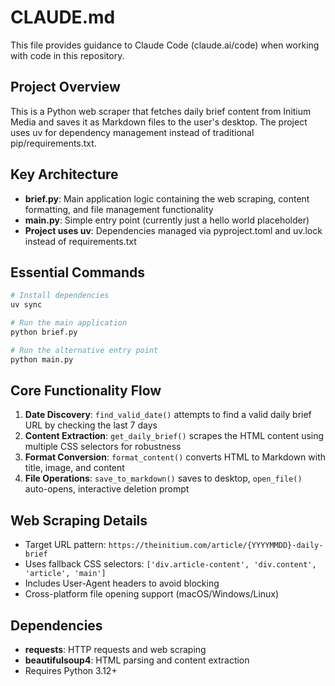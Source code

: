 # CLAUDE.md

This file provides guidance to Claude Code (claude.ai/code) when working with code in this repository.

## Project Overview

This is a Python web scraper that fetches daily brief content from Initium Media and saves it as Markdown files to the user's desktop. The project uses uv for dependency management instead of traditional pip/requirements.txt.

## Key Architecture

- **brief.py**: Main application logic containing the web scraping, content formatting, and file management functionality
- **main.py**: Simple entry point (currently just a hello world placeholder)
- **Project uses uv**: Dependencies managed via pyproject.toml and uv.lock instead of requirements.txt

## Essential Commands

```bash
# Install dependencies
uv sync

# Run the main application
python brief.py

# Run the alternative entry point
python main.py
```

## Core Functionality Flow

1. **Date Discovery**: `find_valid_date()` attempts to find a valid daily brief URL by checking the last 7 days
2. **Content Extraction**: `get_daily_brief()` scrapes the HTML content using multiple CSS selectors for robustness
3. **Format Conversion**: `format_content()` converts HTML to Markdown with title, image, and content
4. **File Operations**: `save_to_markdown()` saves to desktop, `open_file()` auto-opens, interactive deletion prompt

## Web Scraping Details

- Target URL pattern: `https://theinitium.com/article/{YYYYMMDD}-daily-brief`
- Uses fallback CSS selectors: `['div.article-content', 'div.content', 'article', 'main']`
- Includes User-Agent headers to avoid blocking
- Cross-platform file opening support (macOS/Windows/Linux)

## Dependencies

- **requests**: HTTP requests and web scraping
- **beautifulsoup4**: HTML parsing and content extraction
- Requires Python 3.12+